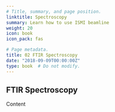 ```yaml
---
# Title, summary, and page position.
linktitle: Spectroscopy
summary: Learn how to use ISMI beamline
weight: 20
icon: book
icon_pack: fas

# Page metadata.
title: 02 FTIR Spectroscopy
date: "2018-09-09T00:00:00Z"
type: book  # Do not modify.
---
```


## FTIR Spectroscopy

Content
